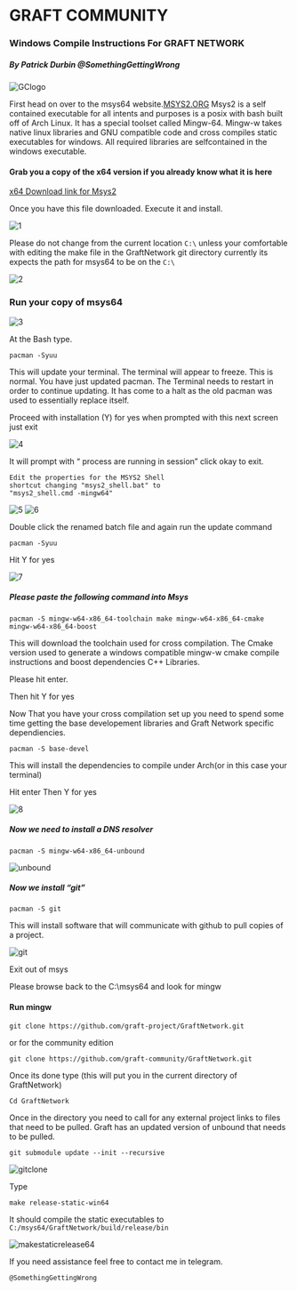 
# GRAFT COMMUNITY
### Windows Compile Instructions For GRAFT NETWORK
##### By Patrick Durbin @SomethingGettingWrong
![GClogo](https://github.com/Patrickdurbin/docs/blob/Windows-Compile/windows-compile-images/GClogo.jpg)

First head on over to the msys64 website.[MSYS2.ORG](https://www.msys2.org/)
Msys2 is a self contained executable for all intents and purposes is a posix with
bash built off of Arch Linux. It has a special toolset called Mingw-64. Mingw-w
takes native linux libraries and GNU compatible code and cross compiles static
executables for windows. All required libraries are selfcontained in the windows
executable.

#### Grab you a copy of the x64 version if you already know what it is here

[x64 Download link for Msys2](http://repo.msys2.org/distrib/x86_64/msys2-x86_64-20180531.exe)


Once you have this file downloaded. Execute it and install.

![1](https://github.com/Patrickdurbin/docs/blob/Windows-Compile/windows-compile-images/1.jpg)

Please do not change from the current location `C:\` unless your comfortable with
editing the make file in the GraftNetwork git directory currently its expects the
path for msys64 to be on the `C:\`

![2](https://github.com/Patrickdurbin/docs/blob/Windows-Compile/windows-compile-images/2.jpg)
### Run your copy of msys64

![3](https://github.com/Patrickdurbin/docs/blob/Windows-Compile/windows-compile-images/3.jpg)

At the Bash type.
```
pacman -Syuu
```

This will update your terminal. The terminal will appear to freeze. This is normal. You have
just updated pacman. The Terminal needs to restart in order to continue updating. It has 
come to a halt as the old pacman was used to essentially replace itself.

Proceed with installation (Y) for yes when prompted with this next screen just exit


![4](https://github.com/Patrickdurbin/docs/blob/Windows-Compile/windows-compile-images/4.jpg)

It will prompt with “ process are running in session” click okay to exit.

```
Edit the properties for the MSYS2 Shell
shortcut changing "msys2_shell.bat" to
"msys2_shell.cmd -mingw64"
```
![5](https://github.com/Patrickdurbin/docs/blob/Windows-Compile/windows-compile-images/5.jpg)
![6](https://github.com/Patrickdurbin/docs/blob/Windows-Compile/windows-compile-images/6.jpg)

Double click the renamed batch file and again run the update command
```
pacman -Syuu
```
Hit Y for yes

![7](https://github.com/Patrickdurbin/docs/blob/Windows-Compile/windows-compile-images/7.jpg)


##### Please paste the following command into Msys
```
pacman -S mingw-w64-x86_64-toolchain make mingw-w64-x86_64-cmake
mingw-w64-x86_64-boost
```
This will download the toolchain used for cross compilation. The
Cmake version used to generate a windows compatible mingw-w
cmake compile instructions and boost dependencies C++ Libraries.

Please hit
enter.

Then hit Y
for yes

Now That you have your cross compilation set up you need to
spend some time getting the base developement libraries and
Graft Network specific dependiencies.
```
pacman -S base-devel
```
This will install the dependencies to compile under Arch(or in
this case your terminal)

Hit enter Then Y for yes

![8](https://github.com/Patrickdurbin/docs/blob/Windows-Compile/windows-compile-images/8.jpg)

##### Now we need to install a DNS resolver
```
pacman -S mingw-w64-x86_64-unbound
```
![unbound](https://github.com/Patrickdurbin/docs/blob/Windows-Compile/windows-compile-images/unbound.jpg)

##### Now we install “git”
```
pacman -S git
```
This will install software that will communicate with github to pull
copies of a project.

![git](https://github.com/Patrickdurbin/docs/blob/Windows-Compile/windows-compile-images/git.jpg)

Exit out of msys

Please browse back to the C:\msys64 and look for mingw

#### Run mingw
```
git clone https://github.com/graft-project/GraftNetwork.git
```
or for the community edition
```
git clone https://github.com/graft-community/GraftNetwork.git
```

Once its done type (this will put you in the current directory of
GraftNetwork)

`Cd GraftNetwork`

Once in the directory you need to call for any external project links
to files that need to be pulled. Graft has an updated version of
unbound that needs to be pulled.
```
git submodule update --init --recursive
```

![gitclone](https://github.com/Patrickdurbin/docs/blob/Windows-Compile/windows-compile-images/gitclone.jpg)

Type
```
make release-static-win64
```
It should compile the static executables to
`C:/msys64/GraftNetwork/build/release/bin`

![makestaticrelease64](https://github.com/Patrickdurbin/docs/blob/Windows-Compile/windows-compile-images/makestaticrelease64.jpg)

If you need assistance feel free to contact me in telegram.

`@SomethingGettingWrong`


